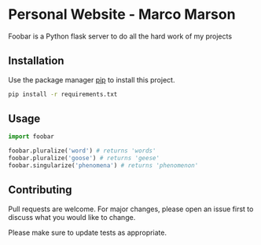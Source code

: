 # Personal Website - Marco Marson

Foobar is a Python flask server to do all the hard work of my projects

## Installation

Use the package manager [pip](https://pip.pypa.io/en/stable/) to install this project.

```bash
pip install -r requirements.txt
```

## Usage

```python
import foobar

foobar.pluralize('word') # returns 'words'
foobar.pluralize('goose') # returns 'geese'
foobar.singularize('phenomena') # returns 'phenomenon'
```

## Contributing
Pull requests are welcome. For major changes, please open an issue first to discuss what you would like to change.

Please make sure to update tests as appropriate.
